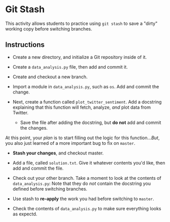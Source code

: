 # Git Stash

This activity allows students to practice using `git stash` to save a "dirty" working copy before switching branches.

## Instructions

* Create a new directory, and initialize a Git repository inside of it.

* Create a `data_analysis.py` file, then add and commit it.

* Create and checkout a new branch.

* Import a module in `data_analysis.py`, such as `os`. Add and commit the change.

* Next, create a function called `plot_twitter_sentiment`. Add a docstring explaining that this function will fetch, analyze, _and_ plot data from Twitter. 

  * Save the file after adding the docstring, but **do not** add and commit the changes.

At this point, your _plan_ is to start filling out the logic for this function..._But_, you also just learned of a more important bug to fix on `master`.

* **Stash your changes**, and checkout master.

* Add a file, called `solution.txt`. Give it whatever contents you'd like, then add and commit the file.

* Check out your other branch. Take a moment to look at the contents of `data_analysis.py`: Note that they do _not_ contain the docstring you defined before switching branches.

* Use stash to **re-apply** the work you had before switching to `master`.

* Check the contents of `data_analysis.py` to make sure everything looks as expectd.
